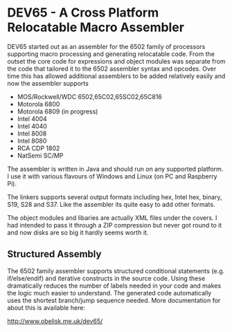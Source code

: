 # DEV65 - A Cross Platform Relocatable Macro Assembler

DEV65 started out as an assembler for the 6502 family of processors supporting macro processing
and generating relocatable code. From the outset the core code for expressions and object modules
was separate from the code that tailored it to the 6502 assembler syntax and opcodes. Over time
this has allowed additional assemblers to be added relatively easily and now the assembler supports

- MOS/Rockwell/WDC 6502,65C02,65SC02,65C816
- Motorola 6800
- Motorola 6809 (in progress)
- Intel 4004
- Intel 4040
- Intel 8008
- Intel 8080
- RCA CDP 1802
- NatSemi SC/MP

The assembler is written in Java and should run on any supported platform. I use it with various
flavours of Windows and Linux (on PC and Raspberry Pi).

The linkers supports several output formats including hex, Intel hex, binary, S19, S28 and S37. Like
the assembler its quite easy to add other formats.

The object modules and libaries are actually XML files under the covers. I had intended to pass it
through a ZIP compression but never got round to it and now disks are so big it hardly seems worth
it.

## Structured Assembly

The 6502 family assembler supports structured conditional statements (e.g. if/else/endif) and
iterative constructs in the source code. Using these dramatically reduces the number of labels
needed in your code and makes the logic much easier to understand. The generated code automatically
uses the shortest branch/jump sequence needed. More documentation for about this is available here:

http://www.obelisk.me.uk/dev65/
